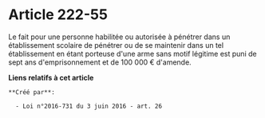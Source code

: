 # Article 222-55

Le fait pour une personne habilitée ou autorisée à pénétrer dans un établissement scolaire de pénétrer ou de se maintenir
dans un tel établissement en étant porteuse d'une arme sans motif légitime est puni de sept ans d'emprisonnement et de 100
000 € d'amende.

**Liens relatifs à cet article**

	**Créé par**:

	  - Loi n°2016-731 du 3 juin 2016 - art. 26
